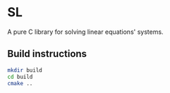 # SL
A pure C library for solving linear equations' systems.

## Build instructions

```bash
mkdir build
cd build
cmake ..
```

